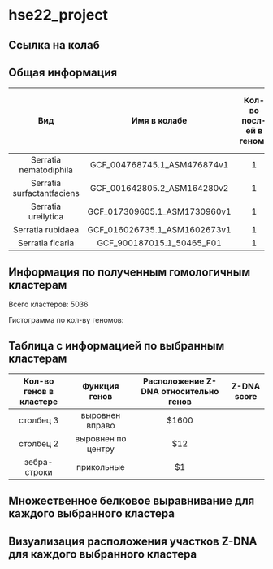 # hse22_project

## Ссылка на колаб

## Общая информация

| Вид | Имя в колабе | Кол-во посл-ей в геноме | Общая длина генома | Кол-во аннотированных генов | Покрытие генома генами | Кол-во участков с zh-score > 500 | Общая длина участков с zh-score > 500 |
|:------------------:|:------------------:|:------------------:|:-:|:------------------:|:------------------:|:------------------:|:------------------:|
| Serratia nematodiphila | GCF_004768745.1_ASM476874v1 | 1 | 5256558     | 4987 | 88.73% |58531 | 615873 |
| Serratia surfactantfaciens | GCF_001642805.2_ASM164280v2 | 1 | 5117644 | 4882 | 88.87% | 56276 | 591392 |
| Serratia ureilytica | GCF_017309605.1_ASM1730960v1 | 1 | 5102941       | 4826 | 88.86% | 58197 | 612227 |
| Serratia rubidaea | GCF_016026735.1_ASM1602673v1 | 1 | 4995010         | 4701 | 88.12% | 53100 | 557416 |
| Serratia ficaria | GCF_900187015.1_50465_F01 | 1 | 5209973             | 4875 | 88.69% |54549 | 570729 |

## Информация по полученным гомологичным кластерам

Всего кластеров: 5036

Гистограмма по кол-ву геномов:

## Таблица с информацией по выбранным кластерам

| Кол-во генов в кластере | Функция генов      | Расположение Z-DNA относительно генов | Z-DNA score |
|:----------------------: |:------------------:| :-----------------------------------: | :---------: |
| столбец 3     | выровнен вправо    | $1600 | | |
| столбец 2     | выровнен по центру |   $12 | | |
| зебра-строки  | прикольные         |    $1 | | |

## Множественное белковое выравнивание для каждого выбранного кластера

## Визуализация расположения участков Z-DNA для каждого выбранного кластера
